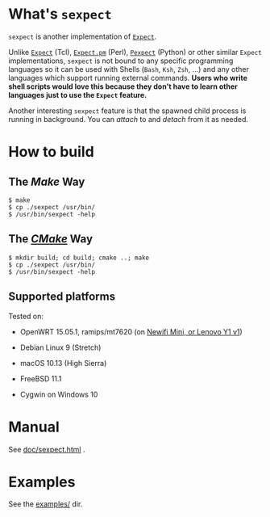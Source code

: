 # What's `sexpect`

`sexpect` is another implementation of [`Expect`][expect].

Unlike [`Expect`][expect] (Tcl), [`Expect.pm`][expect.pm] (Perl),
[`Pexpect`][pexpect] (Python) or other similar
`Expect` implementations, `sexpect` is not bound to any specific programming
languages so it can be used with Shells (`Bash`, `Ksh`, `Zsh`, ...) and any other languages which support running external
commands. **Users who write shell scripts would love this because
they don't have to learn other languages just to use the `Expect` feature.**

Another interesting `sexpect` feature is that the spawned child process is
running in background. You can *attach* to and *detach* from it as needed.

# How to build

## The *Make* Way

    $ make
    $ cp ./sexpect /usr/bin/
    $ /usr/bin/sexpect -help

## The [*CMake*](https://cmake.org/) Way

    $ mkdir build; cd build; cmake ..; make
    $ cp ./sexpect /usr/bin/
    $ /usr/bin/sexpect -help
    
## Supported platforms                                                                
                                                                                      
Tested on:                                                                            
                                                                                      
* OpenWRT 15.05.1, ramips/mt7620 (on [Newifi Mini, or Lenovo Y1 v1][newifi])
* Debian Linux 9 (Stretch)                                                            
* macOS 10.13 (High Sierra)                                                           
* FreeBSD 11.1                                                                        
* Cygwin on Windows 10

  [newifi]: https://openwrt.org/toh/lenovo/lenovo_y1_v1
    
# Manual

See [doc/sexpect.html](https://github.com/clarkwang/sexpect/blob/master/doc/sexpect.html) .
    
# Examples

See the [examples/](https://github.com/clarkwang/sexpect/tree/master/examples) dir.

[expect]:    https://www.nist.gov/services-resources/software/expect
[expect.pm]: http://search.cpan.org/perldoc?Expect
[pexpect]:   https://pexpect.readthedocs.io/
